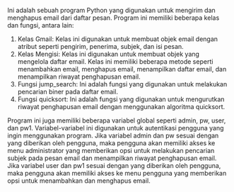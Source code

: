 
Ini adalah sebuah program Python yang digunakan untuk mengirim dan menghapus email dari daftar pesan. Program ini memiliki beberapa kelas dan fungsi, antara lain:
1. Kelas Gmail: Kelas ini digunakan untuk membuat objek email dengan atribut seperti pengirim, penerima, subjek, dan isi pesan.
2. Kelas Mengisi: Kelas ini digunakan untuk membuat objek yang mengelola daftar email. Kelas ini memiliki beberapa metode seperti menambahkan email, menghapus email, menampilkan daftar email, dan menampilkan riwayat penghapusan email.
3. Fungsi jump_search: Ini adalah fungsi yang digunakan untuk melakukan pencarian biner pada daftar email.
4. Fungsi quicksort: Ini adalah fungsi yang digunakan untuk mengurutkan riwayat penghapusan email dengan menggunakan algoritma quicksort.

Program ini juga memiliki beberapa variabel global seperti admin, pw, user, dan pw1. Variabel-variabel ini digunakan untuk autentikasi pengguna yang ingin menggunakan program. Jika variabel admin dan pw sesuai dengan yang diberikan oleh pengguna, maka pengguna akan memiliki akses ke menu administrator yang memberikan opsi untuk melakukan pencarian subjek pada pesan email dan menampilkan riwayat penghapusan email. Jika variabel user dan pw1 sesuai dengan yang diberikan oleh pengguna, maka pengguna akan memiliki akses ke menu pengguna yang memberikan opsi untuk menambahkan dan menghapus email.
